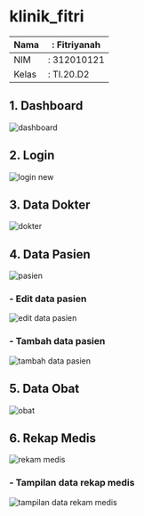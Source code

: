 # klinik_fitri

Nama			| : Fitriyanah
--------- | ----------
NIM				| : 312010121
Kelas			| : TI.20.D2



## 1. Dashboard
![dashboard](https://user-images.githubusercontent.com/106644837/179365199-5f779ada-51a2-4003-aa79-01b64ac19d56.png)

## 2. Login
![login new](https://user-images.githubusercontent.com/106644837/179365237-1a4dbd3d-4021-44df-b851-8ca0b92cbb00.png)

## 3. Data Dokter
![dokter](https://user-images.githubusercontent.com/106644837/179365251-774d8803-a5c7-4c35-9ad7-b73a1a3a057d.png)

## 4. Data Pasien
![pasien](https://user-images.githubusercontent.com/106644837/179365293-6230873b-c7ef-4b5a-b985-c4030ffa29f4.png)

### - Edit data pasien
![edit data pasien](https://user-images.githubusercontent.com/106644837/179365351-2096b6df-bc88-4bcd-a0e4-f0f2e3d8743b.png)

### - Tambah data pasien
![tambah data pasien](https://user-images.githubusercontent.com/106644837/179365374-0ae02e39-d321-4237-ab3f-9d15eb1c0de4.png)

## 5. Data Obat
![obat](https://user-images.githubusercontent.com/106644837/179365407-09e809a6-ed16-445a-b876-50cf00ad3834.png)

## 6. Rekap Medis
![rekam medis](https://user-images.githubusercontent.com/106644837/179365470-42e67cd4-5c70-4358-88e9-d3d8ed07d341.png)

### - Tampilan data rekap medis
![tampilan data rekam medis](https://user-images.githubusercontent.com/106644837/179365516-94160d49-71db-4411-9e2d-ffbe0b9facf3.png)
